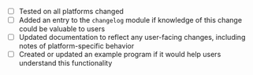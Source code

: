 - [ ] Tested on all platforms changed
- [ ] Added an entry to the `changelog` module if knowledge of this change could be valuable to users
- [ ] Updated documentation to reflect any user-facing changes, including notes of platform-specific behavior
- [ ] Created or updated an example program if it would help users understand this functionality
